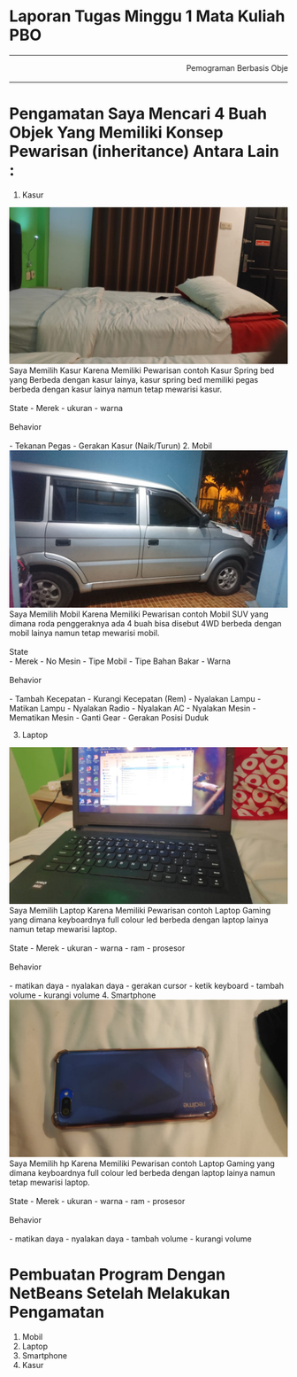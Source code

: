 # Laporan Tugas Minggu 1 Mata Kuliah PBO
<hr>
<marquee> Pemograman Berbasis Objek </marquee>
<hr>

# Pengamatan Saya Mencari 4 Buah Objek Yang Memiliki Konsep Pewarisan (inheritance) Antara Lain :

1. Kasur
<img src="Foto/Foto_Objek/kasur.jpeg">
Saya Memilih Kasur Karena Memiliki Pewarisan contoh Kasur Spring bed yang Berbeda dengan kasur lainya, kasur spring bed memiliki pegas berbeda dengan kasur lainya namun tetap mewarisi kasur.
<br>
<br>
State 
- Merek
- ukuran
- warna 
<br>
<br>
Behavior
<br>
<br>
- Tekanan Pegas
- Gerakan Kasur (Naik/Turun)
2. Mobil
<img src="Foto/Foto_Objek/mobil.jpeg">
Saya Memilih Mobil Karena Memiliki Pewarisan contoh Mobil SUV yang dimana roda penggeraknya ada 4 buah bisa disebut 4WD berbeda dengan mobil lainya namun tetap mewarisi mobil.
<br>
<br>
State 
<br>
- Merek
- No Mesin
- Tipe Mobil
- Tipe Bahan Bakar
- Warna
<br>
<br>
Behavior
<br>
<br>
- Tambah Kecepatan
- Kurangi Kecepatan (Rem)
- Nyalakan Lampu 
- Matikan Lampu
- Nyalakan Radio
- Nyalakan AC
- Nyalakan Mesin
- Mematikan Mesin
- Ganti Gear
- Gerakan Posisi Duduk 

3. Laptop
<img src="Foto/Foto_Objek/laptop.jpeg">
Saya Memilih Laptop Karena Memiliki Pewarisan contoh Laptop Gaming yang dimana keyboardnya full colour led berbeda dengan laptop lainya namun tetap mewarisi laptop.
<br>
<br>
State 
- Merek
- ukuran
- warna 
- ram
- prosesor
<br>
<br>
Behavior
<br>
<br>
- matikan daya
- nyalakan daya
- gerakan cursor
- ketik keyboard
- tambah volume
- kurangi volume
4. Smartphone 
<img src="Foto/Foto_Objek/hp.jpeg">
Saya Memilih hp Karena Memiliki Pewarisan contoh Laptop Gaming yang dimana keyboardnya full colour led berbeda dengan laptop lainya namun tetap mewarisi laptop.
<br>
<br>
State 
- Merek
- ukuran
- warna 
- ram
- prosesor
<br>
<br>
Behavior
<br>
<br>
- matikan daya
- nyalakan daya
- tambah volume
- kurangi volume

# Pembuatan Program Dengan NetBeans Setelah Melakukan Pengamatan 

1. Mobil
2. Laptop
3. Smartphone
4. Kasur